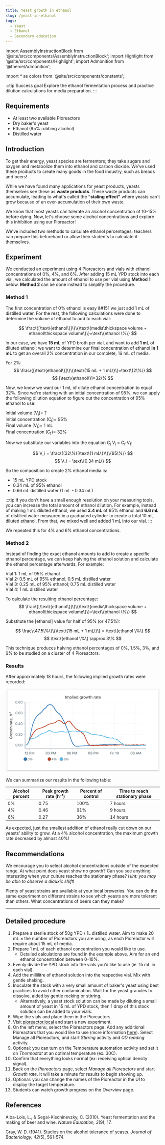 ```yaml
---
title: Yeast growth in ethanol
slug: /yeast-in-ethanol
tags: 
  - Yeast
  - Ethanol
  - Secondary education
---
```


import AssemblyInstructionBlock from '@site/src/components/AssemblyInstructionBlock';
import Highlight from '@site/src/components/Highlight';
import Admonition from '@theme/Admonition';

import * as colors from '@site/src/components/constants';

:::tip Success goal 
Explore the ethanol fermentation process and practice dilution calculations for media preparation. 
:::

## Requirements 

*   At least two available Pioreactors
*   Dry baker's yeast
*	Ethanol (95% rubbing alcohol) 
*	Distilled water 

## Introduction

To get their energy, yeast species are fermentors; they take sugars and oxygen and metabolize them into ethanol and carbon dioxide. We've used these products to create many goods in the food industry, such as breads and beers!

While we have found many applications for yeast products, yeasts themselves see these as **waste products**. These waste products can accumulate, leading to what's called the **"staling effect"** where yeasts can't grow because of an over-accumulation of their own waste. 

We know that most yeasts can tolerate an alcohol concentration of 10-15% before dying. Now, let's choose some alcohol concentrations and explore this inhibition using our Pioreactor! 

We've included two methods to calculate ethanol percentages; teachers can prepare this beforehand or allow their students to calculate it themselves.

## Experiment

We conducted an experiment using 4 Pioreactors and vials with ethanol concentrations of 0%, 4%, and 6%. After adding 15 mL YPD stock into each vial, we calculated the amount of ethanol to use per vial using **Method 1** below. **Method 2** can be done instead to simplify the procedure. 

### Method 1

The first concentration of 0% ethanol is easy &#151 we just add 1 mL of distilled water. For the rest, the following calculations were done to determine the volume of ethanol to add to each vial: 

$$
\frac\{[\text\{ethanol\}]\}\{\text\{media\thickspace volume + ethanol\thickspace volume\}\}=\text\{ethanol \%\}
$$ 

In our case, we have **15 mL** of YPD broth per vial, and want to add **1 mL** of diluted ethanol; we want to determine our final concentration of ethanol **in 1 mL** to get an overall 2% concentration in our complete, 16 mL of media. 

For 2%: 
$$
\frac\{[\text\{ethanol\}]\}\{\text\{15 mL + 1 mL\}\}=\text\{2\%\}
$$
$$
[\text\{ethanol\}]=32\%
$$

Now, we know we want our 1 mL of dilute ethanol concentration to equal 32%. Since we're starting with an initial concentration of 95%, we can apply the following dilution equation to figure out the concentration of 95% ethanol to use: 
  
Initial volume (V<sub>i</sub>)= ?  
Initial concentration (C<sub>i</sub>)= 95%  
Final volume (V<sub>f</sub>)= 1 mL  
Final concentration (C<sub>f</sub>)= 32%  

Now we substitute our variables into the equation C<sub>i</sub> V<sub>i</sub> = C<sub>f</sub> V<sub>f</sub>:

$$
V_i = \frac\{(32\%)(\text\{1 mL\})\}\{95\%\}
$$ 
$$
V_i = \text\{0.34 mL\}
$$

So the composition to create 2% ethanol media is: 
*	15 mL YPD stock 
*	0.34 mL of 95% ethanol 
*	0.66 mL distilled water (1 mL - 0.34 mL)

:::tip
If you don't have a small enough resolution on your measuring tools, you can increase the total amount of ethanol dilution. For example, instead of making 1 mL diluted ethanol, we used **3.4 mL** of 95% ethanol and **6.6 mL** of distilled water measured in a graduated cylinder to create a total 10 mL diluted ethanol. From that, we mixed well and added 1 mL into our vial.
:::

We repeated this for 4% and 6% ethanol concentrations. 

### Method 2

Instead of finding the exact ethanol amounts to add to create a specific ethanol percentage, we can keep halving the ethanol solution and calculate the ethanol percentage afterwards. For example:

Vial 1: 1 mL of 95% ethanol  
Vial 2: 0.5 mL of 95% ethanol; 0.5 mL distilled water  
Vial 3: 0.25 mL of 95% ethanol; 0.75 mL distilled water  
Vial 4: 1 mL distilled water  

To calculate the resulting ethanol percentage: 
$$
\frac\{[\text\{ethanol\}]\}\{\text\{media\thickspace volume + ethanol\thickspace volume\}\}=\text\{ethanol \%\}
$$ 

Substitute the [ethanol] value for half of 95% (or 47.5%):

$$
\frac\{47.5\%\}\{\text\{15 mL + 1 mL\}\} = \text\{ethanol \%\}
$$
$$
\text\{ethanol \%\} \approx 3\%
$$

This technique produces halving ethanol percentages of 0%, 1.5%, 3%, and 6% to be studied on a cluster of 4 Pioreactors. 

### Results 

After approximately 18 hours, the following implied growth rates were recorded:

![](/img/experiments/ethanol_gr.png)

We can summarize our results in the following table: 

|Alcohol percent|Peak growth rate (h⁻¹)|Percent of control|Time to reach stationary phase|
|--------------|---------------|------|--------------------|
|0%|0.75|100%|7 hours|
|4%|0.46|61%|9 hours|
|6%|0.27|36%|14 hours|

As expected, just the smallest addition of ethanol really cut down on our yeasts' ability to grow. At a 4% alcohol concentration, the maximum growth rate decreased by almost 40%!

## Recommendations 

We encourage you to select alcohol concentrations outside of the expected range. At what point does yeast show no growth? Can you see anything interesting when your culture reaches the stationary phase? _Hint: you may be able to observe a diauxic shift_!

Plenty of yeast strains are available at your local breweries. You can do the same experiment on different strains to see which yeasts are more tolerant than others. What concentrations of beers can they make? 

-----

## Detailed procedure 

1. Prepare a sterile stock of 50g YPD / 1L distilled water. Aim to make 20 mL × the number of Pioreactors you are using, as each Pioreactor will require about 15 mL of media.
2. Prepare 1 mL of each ethanol concentration you would like to use.  
   * Detailed calculations are found in the example above. Aim for an end ethanol concentration between 0-10%. 
3. Evenly divide the YPD stock into the vials you’d like to use (ie. 15 mL in each vial). 
4. Add the millilitre of ethanol solution into the respective vial. Mix with gentle shaking. 
5. Inoculate the stock with a very small amount of baker's yeast using best practices to avoid other contamination. Wait for the yeast granules to dissolve, aided by gentle rocking or stirring.
   * Alternatively, a yeast stock solution can be made by diluting a small amount of yeast in 15 mL of YPD stock, then 1 drop of this stock solution can be added to your vials.
6. Wipe the vials and place them in the Pioreactors. 
7. Visit [pioreactor.local](http://pioreactor.local) and start a new experiment.
8. On the left menu, select the Pioreactors page. Add any additional Pioreactors that you would like to use (more information [here](/user-guide/create-cluster)). Select Manage all Pioreactors, and start _Stirring_ activity and _OD reading_ activity.
9. Optional: you can turn on the Temperature automation activity and set it on _Thermostat_ at an optimal temperature (ex. 30C).
10. Confirm that everything looks normal (ex: receiving optical density signal).
11.	Back on the _Pioreactors_ page, select _Manage all Pioreactors_ and start _Growth rate_. It will take a minute for results to begin showing up. 
12. Optional: you can change the names of the Pioreactor in the UI to display the target temperature.
13. Students can watch growth progress on the _Overview_ page.

## References

Alba-Lois, L., & Segal-Kischinevzky, C. (2010). Yeast fermentation and the making of beer and wine. _Nature Education, 3_(9), 17.

Gray, W. D. (1941). Studies on the alcohol tolerance of yeasts. _Journal of Bacteriology, 42_(5), 561-574. 